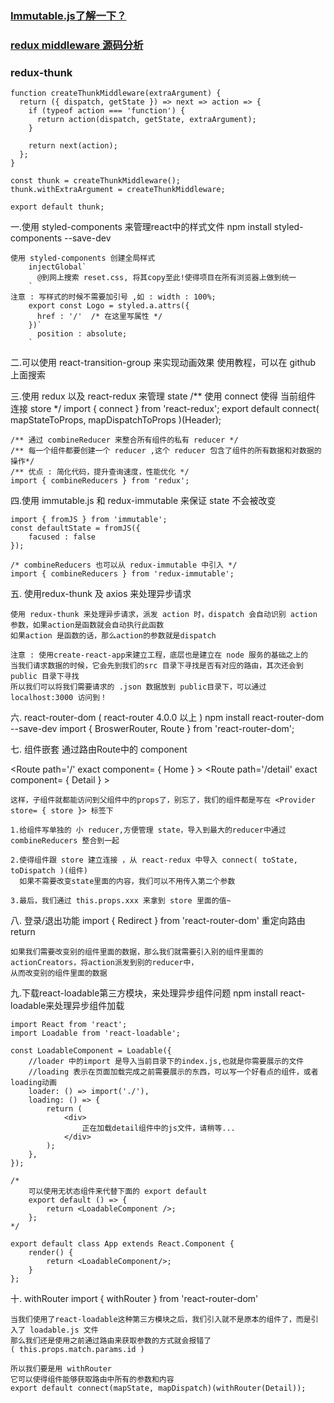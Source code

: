 ### [Immutable.js了解一下？](https://juejin.im/post/5c62ae34e51d450aab0a373f)
### [redux middleware 源码分析](https://juejin.im/post/5a96d71e6fb9a0635c04acb7)

### redux-thunk
```
function createThunkMiddleware(extraArgument) {
  return ({ dispatch, getState }) => next => action => {
    if (typeof action === 'function') {
      return action(dispatch, getState, extraArgument);
    }

    return next(action);
  };
}

const thunk = createThunkMiddleware();
thunk.withExtraArgument = createThunkMiddleware;

export default thunk;
```



一.使用 styled-components 来管理react中的样式文件
    npm install styled-components --save-dev

    使用 styled-components 创建全局样式
        injectGlobal`
          @到网上搜索 reset.css, 将其copy至此!使得项目在所有浏览器上做到统一
        `
    注意 : 写样式的时候不需要加引号 ,如 : width : 100%;
        export const Logo = styled.a.attrs({
          href : '/'  /* 在这里写属性 */
        })`
          position : absolute;
        `

二.可以使用 react-transition-group 来实现动画效果
    使用教程，可以在 github 上面搜索

三.使用 redux 以及 react-redux 来管理 state
    /** 使用 connect 使得 当前组件 连接 store */
    import { connect } from 'react-redux';
    export default connect( mapStateToProps, mapDispatchToProps )(Header);

    /** 通过 combineReducer 来整合所有组件的私有 reducer */
    /** 每一个组件都要创建一个 reducer ,这个 reducer 包含了组件的所有数据和对数据的操作*/
    /** 优点 : 简化代码，提升查询速度，性能优化 */
    import { combineReducers } from 'redux';

四.使用 immutable.js 和 redux-immutable 来保证 state 不会被改变

    import { fromJS } from 'immutable';
    const defaultState = fromJS({
        facused : false
    });

    /* combineReducers 也可以从 redux-immutable 中引入 */
    import { combineReducers } from 'redux-immutable';

五. 使用redux-thunk 及 axios 来处理异步请求

    使用 redux-thunk 来处理异步请求，派发 action 时，dispatch 会自动识别 action 参数，如果action是函数就会自动执行此函数
    如果action 是函数的话，那么action的参数就是dispatch 

    注意 : 使用create-react-app来建立工程，底层也是建立在 node 服务的基础之上的
    当我们请求数据的时候，它会先到我们的src 目录下寻找是否有对应的路由，其次还会到 public 目录下寻找
    所以我们可以将我们需要请求的 .json 数据放到 public目录下，可以通过 localhost:3000 访问到！

六. react-router-dom ( react-router 4.0.0 以上 )
    npm install react-router-dom --save-dev
    import { BroswerRouter, Route } from 'react-router-dom';

七. 组件嵌套
    通过路由Route中的 component 
    <BrowserRouter>
        <div>
            <Route path='/' exact component= { Home } ></Route>
            <Route path='/detail' exact component= { Detail } ></Route>
        </div>
    </BrowserRouter>

    这样，子组件就都能访问到父组件中的props了，别忘了，我们的组件都是写在 <Provider store= { store }> 标签下

    1.给组件写单独的 小 reducer,方便管理 state，导入到最大的reducer中通过 combineReducers 整合到一起

    2.使得组件跟 store 建立连接 ，从 react-redux 中导入 connect( toState, toDispatch )(组件)
      如果不需要改变state里面的内容，我们可以不用传入第二个参数
    
    3.最后，我们通过 this.props.xxx 来拿到 store 里面的值~

八. 登录/退出功能
    import { Redirect } from 'react-router-dom'  重定向路由
    return <Redirect to="/login"/>

    如果我们需要改变别的组件里面的数据，那么我们就需要引入别的组件里面的actionCreators，将action派发到别的reducer中，
    从而改变别的组件里面的数据

九.下载react-loadable第三方模块，来处理异步组件问题
    npm install react-loadable来处理异步组件加载

    import React from 'react';
    import Loadable from 'react-loadable';

    const LoadableComponent = Loadable({
        //loader 中的import 是导入当前目录下的index.js,也就是你需要展示的文件
        //loading 表示在页面加载完成之前需要展示的东西，可以写一个好看点的组件，或者loading动画
        loader: () => import('./'),
        loading: () => {
            return (
                <div>
                    正在加载detail组件中的js文件，请稍等...
                </div>
            );
        },
    });

    /*
        可以使用无状态组件来代替下面的 export default
        export default () => {
            return <LoadableComponent />;
        };
    */

    export default class App extends React.Component {
        render() {
            return <LoadableComponent/>;
        }
    };

十. withRouter
    import { withRouter } from 'react-router-dom'

    当我们使用了react-loadable这种第三方模块之后，我们引入就不是原本的组件了，而是引入了 loadable.js 文件
    那么我们还是使用之前通过路由来获取参数的方式就会报错了 
    ( this.props.match.params.id )

    所以我们要是用 withRouter 
    它可以使得组件能够获取路由中所有的参数和内容
    export default connect(mapState, mapDispatch)(withRouter(Detail));
        

